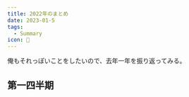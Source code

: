 ```yaml
---
title: 2022年のまとめ
date: 2023-01-5
tags:
  - Summary
icon: 🎍
---
```


俺もそれっぽいことをしたいので、去年一年を振り返ってみる。

## 第一四半期
